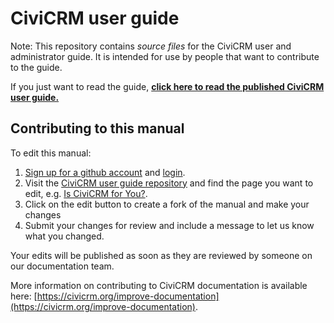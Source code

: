# CiviCRM user guide

Note: This repository contains _source files_ for the CiviCRM user and administrator guide. It is intended for use by people that want to contribute to the guide.

If you just want to read the guide, **[click here to read the published CiviCRM user guide.](http://gitbook.civicrm.org/)**

## Contributing to this manual

To edit this manual:

1. [Sign up for a github account](https://github.com/join) and [login](https://github.com/login).
2. Visit the [CiviCRM user guide repository](https://github.com/civicrm/civicrm-user-guide]) and find the page you want to edit, e.g. [Is CiviCRM for You?](https://github.com/civicrm/civicrm-user-guide/tree/master/getting-prepared/is-civicrm-for-you).
3. Click on the edit button to create a fork of the manual and make your changes
4. Submit your changes for review and include a message to let us know what you changed.

Your edits will be published as soon as they are reviewed by someone on our documentation team.

More information on contributing to CiviCRM documentation is available here: [https://civicrm.org/improve-documentation](https://civicrm.org/improve-documentation).
